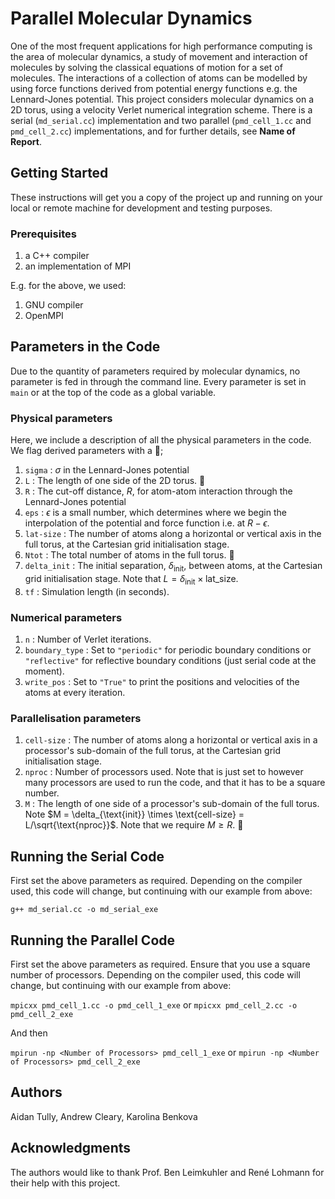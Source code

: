 # Parallel Molecular Dynamics

One of the most frequent applications for high performance computing is the area of molecular dynamics, a study of movement and interaction of molecules by solving the classical equations of motion for a set of molecules. The interactions of a collection of atoms can be modelled by using force functions derived from potential energy functions e.g. the Lennard-Jones potential. This project considers molecular dynamics on a 2D torus, using a velocity Verlet numerical integration scheme. There is a serial (`md_serial.cc`) implementation and two parallel (`pmd_cell_1.cc` and `pmd_cell_2.cc`) implementations, and for further details, see **Name of Report**.

## Getting Started

These instructions will get you a copy of the project up and running on your local or remote machine for development and testing purposes.

### Prerequisites

1. a C++ compiler
2. an implementation of MPI

E.g. for the above, we used:

1. GNU compiler
2. OpenMPI

## Parameters in the Code

Due to the quantity of parameters required by molecular dynamics, no parameter is fed in through the command line. Every parameter is set in `main` or at the top of the code as a global variable. 

### Physical parameters

Here, we include a description of all the physical parameters in the code. We flag derived parameters with a :triangular_flag_on_post:;

1. `sigma` : $\sigma$ in the Lennard-Jones potential
2. `L` : The length of one side of the 2D torus. :triangular_flag_on_post:
3. `R` : The cut-off distance, $R$, for atom-atom interaction through the Lennard-Jones potential
4. `eps` : $\epsilon$ is a small number, which determines where we begin the interpolation of the potential and force function i.e. at $R-\epsilon$. 
5. `lat-size` : The number of atoms along a horizontal or vertical axis in the full torus, at the Cartesian grid initialisation stage.
6. `Ntot` : The total number of atoms in the full torus. :triangular_flag_on_post:
7. `delta_init` : The initial separation, $\delta_{\text{init}}$, between atoms, at the Cartesian grid initialisation stage. Note that $L = \delta_{\text{init}} \times \text{lat_size}$.
8. `tf` : Simulation length (in seconds).

### Numerical parameters

1. `n` : Number of Verlet iterations.
2. `boundary_type` : Set to `"periodic"` for periodic boundary conditions or `"reflective"` for reflective boundary conditions (just serial code at the moment).
3. `write_pos` : Set to `"True"` to print the positions and velocities of the atoms at every iteration.

### Parallelisation parameters

1. `cell-size` : The number of atoms along a horizontal or vertical axis in a processor's sub-domain of the full torus, at the Cartesian grid initialisation stage.
2. `nproc` : Number of processors used. Note that is just set to however many processors are used to run the code, and that it has to be a square number.
3. `M` : The length of one side of a processor's sub-domain of the full torus. Note $M = \delta_{\text{init}} \times \text{cell-size} = L/\sqrt{\text{nproc}}$. Note that we require $M \ge R$.  :triangular_flag_on_post:

## Running the Serial Code

First set the above parameters as required. Depending on the compiler used, this code will change, but continuing with our example from above:

`g++ md_serial.cc -o md_serial_exe`

## Running the Parallel Code

First set the above parameters as required. Ensure that you use a square number of processors. Depending on the compiler used, this code will change, but continuing with our example from above:

`mpicxx pmd_cell_1.cc -o pmd_cell_1_exe`
or
`mpicxx pmd_cell_2.cc -o pmd_cell_2_exe`

And then

`mpirun -np <Number of Processors> pmd_cell_1_exe`
or
`mpirun -np <Number of Processors> pmd_cell_2_exe`

## Authors

Aidan Tully, Andrew Cleary, Karolina Benkova

## Acknowledgments

The authors would like to thank Prof. Ben Leimkuhler and René Lohmann for their help with this project. 

